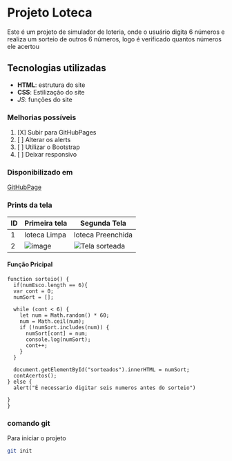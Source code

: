 # Projeto Loteca
Este é um projeto de simulador de loteria, 
onde o usuário digita 6 números e realiza um sorteio de outros 6  números, 
logo é verificado quantos números ele acertou

## Tecnologias utilizadas
- **HTML**: estrutura do site
- __CSS__: Estilização do site
- *_JS_*: funções do site

### Melhorias possíveis
1. [X] Subir para GitHubPages
2. [ ] Alterar os alerts
3. [ ] Utilizar o Bootstrap
4. [ ] Deixar responsivo

### Disponibilizado em
[GitHubPage](https://renanberserk.github.io/loteca/)

### Prints da tela

  | ID | Primeira tela | Segunda Tela     |
  |----|---------------|------------------|
  |  1 | loteca Limpa  | loteca Preenchida|
  |  2 |![image](https://user-images.githubusercontent.com/100212335/162979264-69779393-6f38-458a-9398-093d2917201c.png) | ![Tela sorteada](https://user-images.githubusercontent.com/100212335/162984538-9e4945d2-40e1-4fa4-b679-ef02457a94c2.png) |




#### Função Pricipal
```Js:
function sorteio() {
  if(numEsco.length == 6){
  var cont = 0;
  numSort = [];

  while (cont < 6) {
    let num = Math.random() * 60;
    num = Math.ceil(num);
    if (!numSort.includes(num)) {
      numSort[cont] = num;
      console.log(numSort);
      cont++;
    }
  }
  
  document.getElementById("sorteados").innerHTML = numSort;
  contAcertos();
} else {
  alert("É necessario digitar seis numeros antes do sorteio")

}
}
```
  
### comando git
Para iniciar o projeto
```bash
git init
```
